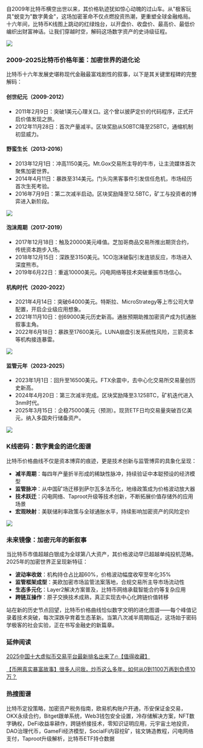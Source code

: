 自2009年比特币横空出世以来，其价格轨迹犹如惊心动魄的过山车。从"极客玩具"蜕变为"数字黄金"，这场加密革命不仅点燃投资热潮，更重塑全球金融格局。十六年间，比特币K线图上跳动的红绿烛台，以开盘价、收盘价、最高价、最低价编织出财富神话。让我们穿越时空，解码这场数字资产的史诗级征程。

![](https://fe095ec.webp.li/btc_16y_price_001.png)

### 2009-2025比特币价格年鉴：加密世界的进化论
比特币十六年发展史堪称现代金融最富戏剧性的叙事，以下是其关键里程碑的完整解码：

#### 创世纪元（2009-2012）
- 2011年2月9日：突破1美元心理关口。这个曾以披萨定价的代码程序，正式开启价值发现之旅。
- 2012年11月28日：首次产量减半。区块奖励从50BTC降至25BTC，通缩机制初显威力。

#### 野蛮生长（2013-2016）
- 2013年12月1日：冲高1150美元。Mt.Gox交易所主导的牛市，让主流媒体首次聚焦加密世界。
- 2014年4月11日：暴跌至314美元。门头沟黑客事件引发信任危机，市场经历首次生死考验。
- 2016年7月9日：第二次减半启动。区块奖励降至12.5BTC，矿工与投资者的博弈进入新阶段。

![](https://fe095ec.webp.li/btc_16y_price_002.png)

#### 泡沫周期（2017-2019）
- 2017年12月18日：触及20000美元峰值。芝加哥商品交易所推出期货合约，传统资本跑步入场。
- 2018年12月15日：深跌至3150美元。1CO泡沫破裂引发连锁反应，市场进入深度熊市。
- 2019年6月22日：重返10000美元。闪电网络等技术突破重振市场信心。

#### 机构时代（2020-2022）
- 2021年4月14日：突破64000美元。特斯拉、MicroStrategy等上市公司大举配置，开启企业级应用想象。
- 2021年11月10日：创69000美元历史新高。通胀预期助推加密资产成为抗通胀叙事主角。
- 2022年6月18日：暴跌至17600美元。LUNA崩盘引发系统性风险，三箭资本等机构接连暴雷。

![](https://fe095ec.webp.li/btc_16y_price_003.png)

#### 监管元年（2023-2025）
- 2023年1月1日：回升至16500美元。FTX余震中，去中心化交易所交易量创历史新高。
- 2024年4月20日：第三次减半完成。区块奖励降至3.125BTC，矿机迭代进入3nm时代。
- 2025年3月15日：企稳75000美元（预测）。现货ETF日均交易量突破百亿美元，纳入多国央行储备资产。

![](https://fe095ec.webp.li/btc_16y_price_004.png)

### K线密码：数字黄金的进化图谱
比特币价格曲线不仅是资本博弈的痕迹，更是技术创新与监管博弈的具象化呈现：

- **减半周期**：每四年产量折半形成的稀缺性脉冲，持续验证中本聪预设的经济模型
- **监管脉冲**：从中国矿场迁移到萨尔瓦多法币化，地缘政策成为价格波动放大器
- **技术跃迁**：闪电网络、Taproot升级等技术创新，不断拓展价值存储外的应用场景
- **宏观映射**：美联储利率政策与全球通胀水平，持续影响加密资产的风险定价

![](https://fe095ec.webp.li/btc_16y_price_005.png)

### 未来镜像：加密元年的新叙事
当比特币市值超越白银成为全球第八大资产，其价格波动早已超越单纯投机范畴。2025年的加密世界正呈现新特征：

- **波动率收敛**：机构持仓占比超60%，价格波动幅度收窄至年化35%
- **监管框架成型**：美欧加密市场监管法案落地，合规交易所主导市场流动性
- **生态多元化**：Layer2解决方案普及，比特币网络承载智能合约等复杂应用
- **跨链互操作**：原子交换技术成熟，真正实现去中心化跨链价值转移

站在新的历史节点回望，比特币价格曲线恰似数字文明的进化图谱——每个峰值记录着技术突破，每次深跌孕育着生态革新。当第八次减半周期临近，这场始于密码学极客的社会实验，正在书写金融史的新篇章。

### 延伸阅读
[2025中国十大虚拟币交易平台最新排名出来了🔥【值得收藏】](https://btc8848.com/top-10-exchanges/)

[【币圈真实暴富故事】很多人问我，炒币这么多年，如何从0到1100万再到负债10万？](https://heiyetouzi.xyz/biquanstory001/)

### 热搜图谱
比特币定投策略，加密资产税务指南，欧易机构账户开通，币安保证金交易，OKX永续合约，Bitget跟单系统，Web3钱包安全设置，冷存储解决方案，NFT数字确权，DeFi收益率耕作，跨链桥接技术，零知识证明应用，元宇宙土地投资，DAO治理代币，GameFi经济模型，SocialFi内容挖矿，铭文铸造教程，闪电网络支付，Taproot升级解析，比特币ETF持仓数据